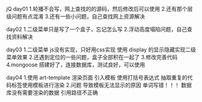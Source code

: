 jQ
day01
1.轮播不会写，网上查找的的源码，然后修改后可以使用
2.还有那个层级问题有点混淆
3.还有一些小问题，自己查找网上资源解决

day02
1.二级菜单只是写了一个盒子，忘记怎么写
2.浮动高度塌陷问题，自己查找资料解决

day03
1.二级菜单  js没有实现，只好用css实现
    使用 display 的显示隐藏实现二级菜单效果
2.还遇到定位的一些问题，盒子全部积在一起了
3.修改完善代码
4.mongoose 搭建好了，连接数据库，测试良好，可以使用

day04
1.使用 art-template 渲染页面
 引入模板
 使用打括号表达式
 抽取重复的代码标签使用模板进行渲染
2.问题
  导致模板无法显示的原因
    单词写错！！！
    数据库没有需要渲染的数据
    引用路径不正确